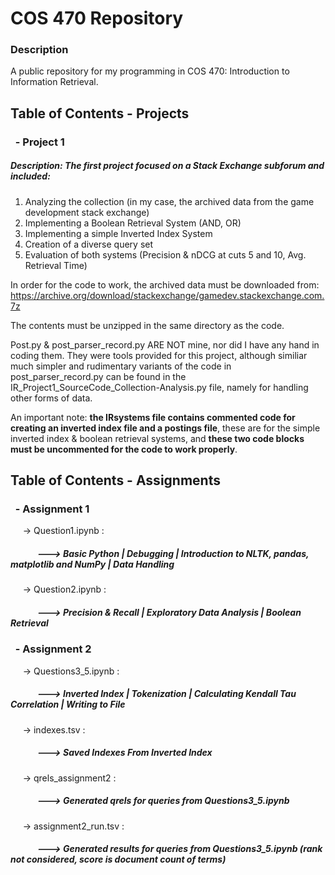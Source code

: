 # COS 470   Repository

### Description
A public repository for my programming in COS 470: Introduction to Information Retrieval.

## Table of Contents - Projects
### &nbsp;&nbsp;- Project 1
##### Description: The first project focused on a Stack Exchange subforum and included:
1) Analyzing the collection (in my case, the archived data from the game development stack exchange)
2) Implementing a Boolean Retrieval System (AND, OR)
3) Implementing a simple Inverted Index System
4) Creation of a diverse query set
5) Evaluation of both systems (Precision & nDCG at cuts 5 and 10, Avg. Retrieval Time)

In order for the code to work, the archived data must be downloaded from: https://archive.org/download/stackexchange/gamedev.stackexchange.com.7z

The contents must be unzipped in the same directory as the code.

Post.py & post_parser_record.py ARE NOT mine, nor did I have any hand in coding them. They were tools provided for this project, although similiar much simpler and rudimentary variants of the code in post_parser_record.py can be found in the IR_Project1_SourceCode_Collection-Analysis.py file, namely for handling other forms of data.

An important note: **the IRsystems file contains commented code for creating an inverted index file and a postings file**, these are for the simple inverted index & boolean retrieval systems, and **these two code blocks must be uncommented for the code to work properly**.

## Table of Contents - Assignments
### &nbsp;&nbsp;- Assignment 1
&nbsp;&nbsp;&nbsp;&nbsp; -> Question1.ipynb : 

##### &nbsp;&nbsp;&nbsp;&nbsp;&nbsp;&nbsp;&nbsp;&nbsp;&nbsp;&nbsp;&nbsp;&nbsp; ---> Basic Python **|** Debugging **|** Introduction to NLTK, pandas, matplotlib and NumPy **|** Data Handling

&nbsp;&nbsp;&nbsp;&nbsp; -> Question2.ipynb : 
##### &nbsp;&nbsp;&nbsp;&nbsp;&nbsp;&nbsp;&nbsp;&nbsp;&nbsp;&nbsp;&nbsp;&nbsp; ---> Precision & Recall **|** Exploratory Data Analysis **|** Boolean Retrieval

### &nbsp;&nbsp;- Assignment 2
&nbsp;&nbsp;&nbsp;&nbsp; -> Questions3_5.ipynb : 
##### &nbsp;&nbsp;&nbsp;&nbsp;&nbsp;&nbsp;&nbsp;&nbsp;&nbsp;&nbsp;&nbsp;&nbsp; ---> Inverted Index **|** Tokenization **|** Calculating Kendall Tau Correlation **|** Writing to File

&nbsp;&nbsp;&nbsp;&nbsp; -> indexes.tsv : 
##### &nbsp;&nbsp;&nbsp;&nbsp;&nbsp;&nbsp;&nbsp;&nbsp;&nbsp;&nbsp;&nbsp;&nbsp; ---> Saved Indexes From Inverted Index

&nbsp;&nbsp;&nbsp;&nbsp; -> qrels_assignment2 : 
##### &nbsp;&nbsp;&nbsp;&nbsp;&nbsp;&nbsp;&nbsp;&nbsp;&nbsp;&nbsp;&nbsp;&nbsp; ---> Generated qrels for queries from Questions3_5.ipynb 

&nbsp;&nbsp;&nbsp;&nbsp; -> assignment2_run.tsv : 
##### &nbsp;&nbsp;&nbsp;&nbsp;&nbsp;&nbsp;&nbsp;&nbsp;&nbsp;&nbsp;&nbsp;&nbsp; ---> Generated results for queries from Questions3_5.ipynb (rank not considered, score is document count of terms)
